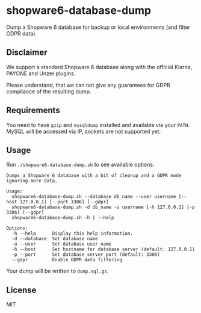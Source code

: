 # shopware6-database-dump
Dump a Shopware 6 database for backup or local environments (and filter GDPR data).

## Disclaimer
We support a standard Shopware 6 database along with the official Klarna, PAYONE and Unzer plugins.

Please understand, that we can not give any guarantees for GDPR compliance of the resulting dump.

## Requirements
You need to have `gzip` and `mysqldump` installed and available via your `PATH`.
MySQL will be accessed via IP, sockets are not supported yet.

## Usage
Run `./shopware6-database-dump.sh` to see available options:

```
Dumps a Shopware 6 database with a bit of cleanup and a GDPR mode ignoring more data.

Usage:
  shopware6-database-dump.sh --database db_name --user username [--host 127.0.0.1] [--port 3306] [--gdpr]
  shopware6-database-dump.sh -d db_name -u username [-h 127.0.0.1] [-p 3306] [--gdpr]
  shopware6-database-dump.sh -h | --help

Options:
  -h --help      Display this help information.
  -d --database  Set database name
  -u --user      Set database user name
  -h --host      Set hostname for database server (default: 127.0.0.1)
  -p --port      Set database server port (default: 3306)
  --gdpr         Enable GDPR data filtering
```

Your dump will be written to `dump.sql.gz`.

## License
MIT
